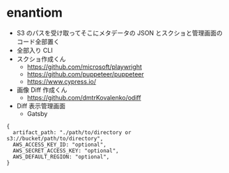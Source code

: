 # enantiom

- S3 のパスを受け取ってそこにメタデータの JSON とスクショと管理画面のコード全部置く
- 全部入り CLI
- スクショ作成くん
  - https://github.com/microsoft/playwright
  - https://github.com/puppeteer/puppeteer
  - https://www.cypress.io/
- 画像 Diff 作成くん
  - https://github.com/dmtrKovalenko/odiff
- Diff 表示管理画面
  - Gatsby

```json5
{
  artifact_path: "./path/to/directory or s3://bucket/path/to/directory",
  AWS_ACCESS_KEY_ID: "optional",
  AWS_SECRET_ACCESS_KEY: "optional",
  AWS_DEFAULT_REGION: "optional",
}
```
